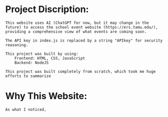 # Project Discription:
    This website uses AI (ChatGPT for now, but it may change in the future) to access the school event website (https://ers.tamu.edu/), providing a comprehensive view of what events are coming soon. 

    The API key in index.js is replaced by a string "APIkey" for security reasoning.

    This project was built by using: 
        Frontend: HTML, CSS, JavaScript
        Backend: NodeJS

    This project was built completely from scratch, which took me huge efforts to summarize 

# Why This Website:
    As what I noticed, 